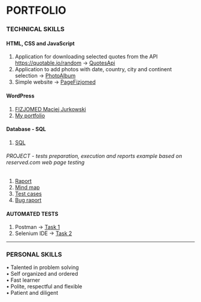 # PORTFOLIO

### TECHNICAL SKILLS

#### HTML, CSS and JavaScript
1. Application for downloading selected quotes from the API https://quotable.io/random → [QuotesApi](https://ajrkwsk.github.io/QuotesApi/)
2. Application to add photos with date, country, city and continent selection → [PhotoAlbum](https://ajrkwsk.github.io/PhotoAlbum/)
3. Simple website → [PageFizjomed](https://ajrkwsk.github.io/PageFizjomed/)


#### WordPress

1. [FIZJOMED Maciej Jurkowski](https://fizjomedjurkowski.pl/)
2. [My portfolio](https://angelikajurkowska.pl/)


#### Database - SQL

1. [SQL](https://drive.google.com/file/d/1zDEP85vqpdPWp3RX6Oxw14y3z_PAAbCN/view?usp=sharing)


###### PROJECT - tests preparation, execution and reports example based on reserved.com web page testing
1. [Raport](https://drive.google.com/file/d/1x_ffTXb0gmyzk4dd3Mrb9afEyfSlkwKA/view?usp=sharing)
2. [Mind map](https://drive.google.com/file/d/1Kh5fD45No2LOURYb2pbX1FuO_UmW-b7Q/view?usp=sharing) 
3. [Test cases](https://drive.google.com/file/d/1d3GwnHwUTJH71Us4el-EgScsEoK1hOr7/view?usp=sharing)
4. [Bug raport](https://drive.google.com/file/d/1PdDftFSDKmJFAPUJpKuTPVAgQiskaaiX/view?usp=sharing)


#### AUTOMATED TESTS
1. Postman → [Task 1](https://drive.google.com/file/d/1bUp5dTcyquCnRQW9bXnC54ZuxHWQMu5Z/view?usp=sharing)
2. Selenium IDE → [Task 2](https://drive.google.com/file/d/1rSOzkBqy-3qBwexrbxG2ikhkgrQk6iHf/view?usp=sharing)

_________________________________________________________________________________________________________________________________________________________________

### PERSONAL SKILLS
• Talented in problem solving <br>
• Self organized and ordered <br>
• Fast learner <br>
• Polite, respectful and flexible <br>
• Patient and diligent
